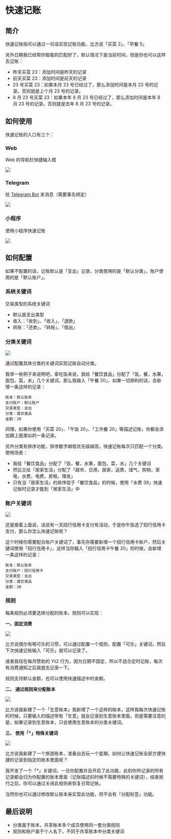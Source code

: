 # 快速记账

## 简介

快速记账指可以通过一句话实现记账功能，比方说「买菜 2」、「早餐 5」

另外日期我已经帮你智能的匹配好了，默认情况下是当前时间，但是你也可以这样去记账：

- 昨天买菜 23：添加时间是昨天的记录
- 前天买菜 23：添加时间是前天的记录
- 23 号买菜 23：如果本月 23 号已经过了，那么添加时间是本月 23 号的记录。否则就是上个月 23 号的记录。
- 8 月 23 号买菜 23：如果本年 8 月 23 号已经过了，那么添加时间是本年 8 月 23 号的记录。否则就是去年 8 月 23 号的记录。

## 如何使用

快速记账的入口有三个：

### Web 

Web 的导航栏快捷输入框

![](https://blog-1251237404.cos.ap-guangzhou.myqcloud.com/20211019lhCtdv.png)

### Telegram

给 [Telegram Bot](https://t.me/CashwardenBot) 发消息（需要事先绑定）

![](https://blog-1251237404.cos.ap-guangzhou.myqcloud.com/20200904A2e1h7.png)

### 小程序

使用小程序快速记账

![](https://blog-1251237404.cos.ap-guangzhou.myqcloud.com/20211019g4u8V2.jpeg)


## 如何配置

如果不配置的话，记账默认是「支出」记录，分类使用的是「默认分类」，账户使用的是「默认账户」。

### 系统关键词

交易类型的系统关键词

- 默认是支出类型
- 收入：「收到」、「收入」、「退款」
- 转账：「还款」、「转账」、「借出」

### 分类关键词

![](https://blog-1251237404.cos.ap-guangzhou.myqcloud.com/20211019hVMnDN.png)

通过配置具体分类的关键词实现记账自动分类。

我举一些例子来说明吧，拿吃饭来说，我给「餐饮食品」分配了「饭，餐，水果，面包，菜，水」几个关键词，那么我输入「午餐 20」，如果一切顺利的话，会新增一条这样的记录：

```code
账本：默认账本
支付账户：默认账户
交易类型：支出
分类：餐饮食品
金额：20
```

同理，如果你使用「买菜 20」、「午饭 20」、「工作餐 20」等描述记账，你都会添加跟上面类似的一条记录。

另外分类有排序功能，排序数字越低优先级越高，快速记账每次只匹配一个分类。使用场景：

- 我给「餐饮食品」分配了「饭，餐，水果，面包，菜，水」几个关键词
- 然后又给「居家生活」分配了「超市，日用，居家，运费，煤气，购物，家电，水费，电费，房租，理发」
- 只有当「居家生活」的排序低于「餐饮食品」的时候，使用「水费 39」快速记账时记录才能到「居家生活」中

### 账户关键词

![](https://blog-1251237404.cos.ap-guangzhou.myqcloud.com/20201125EGDhFJ.png)

还是接着上面说，话说有一天招行信用卡支付有活动，于是你午饭选了招行信用卡支付，那么你怎么快速记账呢？

这个时候你需要配合账户关键词了，事先你需要新增一个招行信用卡账户，然后关键词使用「招行信用卡」，这样当你输入「招行信用卡午餐 20」的时候，会新增一条这样的记录：

```code
账本：默认账本
支付账户：招行信用卡
交易类型：支出
分类：餐饮食品
金额：20
```

### 规则


每条规则必须要选择分配的账本。规则可以实现：

**一、固定消费**

![](https://blog-1251237404.cos.ap-guangzhou.myqcloud.com/20211019aufvuR.png!m)

比方说偶尔有喝可乐的习惯，可以通过配置一个规则，配置「可乐」关键词，然后下次快速记账输入「可乐」就可以记录了。

或者我现在每月赞助的 Yii2 行为，因为日期不固定，所以不适合定时记账，每次有消费通知之后我就去记录一下。

规则支持默认金额，也可以使用快速描述中的金额。

**二、 通过规则来分配账本**

![](https://blog-1251237404.cos.ap-guangzhou.myqcloud.com/202011252gds6f.png!m)

比方说我新建了一个「生意账本」我新增了一个这样的账本，这样我每次快速记账的时候，只要输入的描述带有「生意」就会记录到生意账本里面，但是需要注意的是，如果记录到生意账本，只会使用生意账本的分类关键词。


**三、 使用「*」特殊关键词**

![](https://blog-1251237404.cos.ap-guangzhou.myqcloud.com/20201125YmToLv.png!m)

比方说我新建了一个旅游账本，准备出去玩一个星期，如何让快速记账全部方便快捷的记录到指定的账本里面呢？

我开发了一个「*」关键词，一旦你配置并且开启了此功能，此刻你所记录的所有记录都会归为你配置的账本里面（记账描述的时候不需要特殊的关键词），结束旅行之后，你可以通过关闭此规则来恢复日常记账。

当然你也可以通过修改默认账本来实现此功能，但不会有「分配标签」功能。

## 最后说明

- 分类属于账本，共享账本多个成员使用同一套分类规则
- 规则和账户属于个人名下，不同于共享账本中分类关键词


